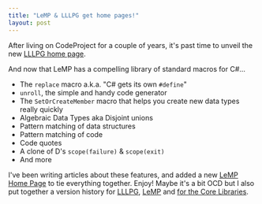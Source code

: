 ```yaml
---
title: "LeMP & LLLPG get home pages!"
layout: post
---
```


After living on CodeProject for a couple of years, it's past time to unveil the new [LLLPG home page](/lllpg).

And now that LeMP has a compelling library of standard macros for C#...

- The `replace` macro a.k.a. "C# gets its own `#define`"
- `unroll`, the simple and handy code generator
- The `SetOrCreateMember` macro that helps you create new data types really quickly
- Algebraic Data Types aka Disjoint unions
- Pattern matching of data structures
- Pattern matching of code
- Code quotes
- A clone of D's `scope(failure)` & `scope(exit)`
- And more

I've been writing articles about these features, and added a new [LeMP Home Page](/lemp) to tie everything together. Enjoy! Maybe it's a bit OCD but I also put together a version history for [LLLPG](http://ecsharp.net/lllpg/version-history.html), [LeMP](http://loyc.net/lemp/version-history.html) and [for the Core Libraries](http://core.ecsharp.net/version-history).

